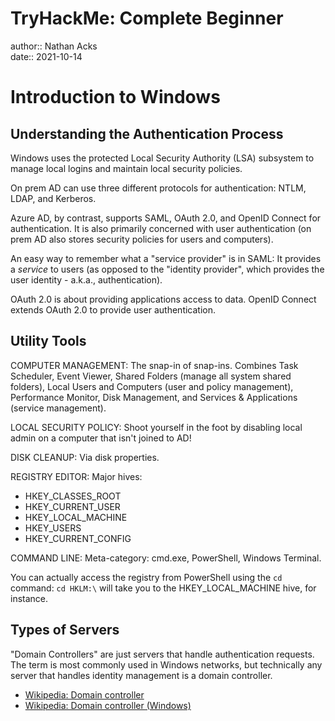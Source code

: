 # TryHackMe: Complete Beginner

author:: Nathan Acks  
date:: 2021-10-14

# Introduction to Windows

## Understanding the Authentication Process

Windows uses the protected Local Security Authority (LSA) subsystem to manage local logins and maintain local security policies.

On prem AD can use three different protocols for authentication: NTLM, LDAP, and Kerberos.

Azure AD, by contrast, supports SAML, OAuth 2.0, and OpenID Connect for authentication. It is also primarily concerned with user authentication (on prem AD also stores security policies for users and computers).

An easy way to remember what a "service provider" is in SAML: It provides a *service* to users (as opposed to the "identity provider", which provides the user identity - a.k.a., authentication).

OAuth 2.0 is about providing applications access to data. OpenID Connect extends OAuth 2.0 to provide user authentication.

## Utility Tools

COMPUTER MANAGEMENT: The snap-in of snap-ins. Combines Task Scheduler, Event Viewer, Shared Folders (manage all system shared folders), Local Users and Computers (user and policy management), Performance Monitor, Disk Management, and Services & Applications (service management).

LOCAL SECURITY POLICY: Shoot yourself in the foot by disabling local admin on a computer that isn't joined to AD!

DISK CLEANUP: Via disk properties.

REGISTRY EDITOR: Major hives:

* HKEY_CLASSES_ROOT
* HKEY_CURRENT_USER
* HKEY_LOCAL_MACHINE
* HKEY_USERS
* HKEY_CURRENT_CONFIG

COMMAND LINE: Meta-category: cmd.exe, PowerShell, Windows Terminal.

You can actually access the registry from PowerShell using the `cd` command: `cd HKLM:\` will take you to the HKEY_LOCAL_MACHINE hive, for instance.

## Types of Servers

"Domain Controllers" are just servers that handle authentication requests. The term is most commonly used in Windows networks, but technically any server that handles identity management is a domain controller.

* [Wikipedia: Domain controller](https://en.wikipedia.org/wiki/Domain_controller)
* [Wikipedia: Domain controller (Windows)](https://en.wikipedia.org/wiki/Domain_controller_%28Windows%29)
